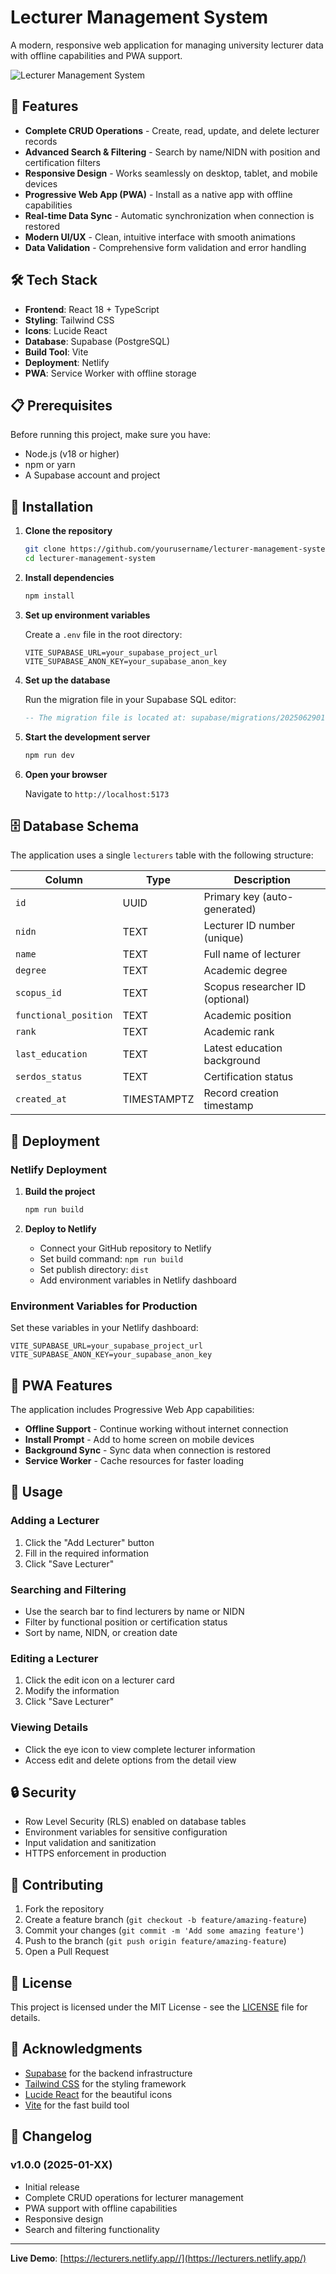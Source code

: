 # Lecturer Management System

A modern, responsive web application for managing university lecturer data with offline capabilities and PWA support.

![Lecturer Management System](https://images.pexels.com/photos/306198/pexels-photo-306198.jpeg?auto=compress&cs=tinysrgb&w=1200&h=400&fit=crop)

## 🚀 Features

- **Complete CRUD Operations** - Create, read, update, and delete lecturer records
- **Advanced Search & Filtering** - Search by name/NIDN with position and certification filters
- **Responsive Design** - Works seamlessly on desktop, tablet, and mobile devices
- **Progressive Web App (PWA)** - Install as a native app with offline capabilities
- **Real-time Data Sync** - Automatic synchronization when connection is restored
- **Modern UI/UX** - Clean, intuitive interface with smooth animations
- **Data Validation** - Comprehensive form validation and error handling

## 🛠️ Tech Stack

- **Frontend**: React 18 + TypeScript
- **Styling**: Tailwind CSS
- **Icons**: Lucide React
- **Database**: Supabase (PostgreSQL)
- **Build Tool**: Vite
- **Deployment**: Netlify
- **PWA**: Service Worker with offline storage

## 📋 Prerequisites

Before running this project, make sure you have:

- Node.js (v18 or higher)
- npm or yarn
- A Supabase account and project

## 🔧 Installation

1. **Clone the repository**
   ```bash
   git clone https://github.com/yourusername/lecturer-management-system.git
   cd lecturer-management-system
   ```

2. **Install dependencies**
   ```bash
   npm install
   ```

3. **Set up environment variables**
   
   Create a `.env` file in the root directory:
   ```env
   VITE_SUPABASE_URL=your_supabase_project_url
   VITE_SUPABASE_ANON_KEY=your_supabase_anon_key
   ```

4. **Set up the database**
   
   Run the migration file in your Supabase SQL editor:
   ```sql
   -- The migration file is located at: supabase/migrations/20250629011741_floating_trail.sql
   ```

5. **Start the development server**
   ```bash
   npm run dev
   ```

6. **Open your browser**
   
   Navigate to `http://localhost:5173`

## 🗄️ Database Schema

The application uses a single `lecturers` table with the following structure:

| Column | Type | Description |
|--------|------|-------------|
| `id` | UUID | Primary key (auto-generated) |
| `nidn` | TEXT | Lecturer ID number (unique) |
| `name` | TEXT | Full name of lecturer |
| `degree` | TEXT | Academic degree |
| `scopus_id` | TEXT | Scopus researcher ID (optional) |
| `functional_position` | TEXT | Academic position |
| `rank` | TEXT | Academic rank |
| `last_education` | TEXT | Latest education background |
| `serdos_status` | TEXT | Certification status |
| `created_at` | TIMESTAMPTZ | Record creation timestamp |

## 🚀 Deployment

### Netlify Deployment

1. **Build the project**
   ```bash
   npm run build
   ```

2. **Deploy to Netlify**
   - Connect your GitHub repository to Netlify
   - Set build command: `npm run build`
   - Set publish directory: `dist`
   - Add environment variables in Netlify dashboard

### Environment Variables for Production

Set these variables in your Netlify dashboard:

```
VITE_SUPABASE_URL=your_supabase_project_url
VITE_SUPABASE_ANON_KEY=your_supabase_anon_key
```

## 📱 PWA Features

The application includes Progressive Web App capabilities:

- **Offline Support** - Continue working without internet connection
- **Install Prompt** - Add to home screen on mobile devices
- **Background Sync** - Sync data when connection is restored
- **Service Worker** - Cache resources for faster loading

## 🎯 Usage

### Adding a Lecturer
1. Click the "Add Lecturer" button
2. Fill in the required information
3. Click "Save Lecturer"

### Searching and Filtering
- Use the search bar to find lecturers by name or NIDN
- Filter by functional position or certification status
- Sort by name, NIDN, or creation date

### Editing a Lecturer
1. Click the edit icon on a lecturer card
2. Modify the information
3. Click "Save Lecturer"

### Viewing Details
- Click the eye icon to view complete lecturer information
- Access edit and delete options from the detail view

## 🔒 Security

- Row Level Security (RLS) enabled on database tables
- Environment variables for sensitive configuration
- Input validation and sanitization
- HTTPS enforcement in production

## 🤝 Contributing

1. Fork the repository
2. Create a feature branch (`git checkout -b feature/amazing-feature`)
3. Commit your changes (`git commit -m 'Add some amazing feature'`)
4. Push to the branch (`git push origin feature/amazing-feature`)
5. Open a Pull Request

## 📝 License

This project is licensed under the MIT License - see the [LICENSE](LICENSE) file for details.

## 🙏 Acknowledgments

- [Supabase](https://supabase.com/) for the backend infrastructure
- [Tailwind CSS](https://tailwindcss.com/) for the styling framework
- [Lucide React](https://lucide.dev/) for the beautiful icons
- [Vite](https://vitejs.dev/) for the fast build tool

## 🔄 Changelog

### v1.0.0 (2025-01-XX)
- Initial release
- Complete CRUD operations for lecturer management
- PWA support with offline capabilities
- Responsive design
- Search and filtering functionality

---

**Live Demo**: [https://lecturers.netlify.app//](https://lecturers.netlify.app/)
